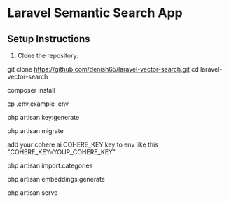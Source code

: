 # Laravel Semantic Search App

## Setup Instructions

1. Clone the repository:

git clone https://github.com/denish65/laravel-vector-search.git
cd laravel-vector-search


composer install

cp .env.example .env

php artisan key:generate


php artisan migrate

add your cohere ai COHERE_KEY key to env like this "COHERE_KEY=YOUR_COHERE_KEY"

php artisan import:categories

php artisan embeddings:generate

php artisan serve
